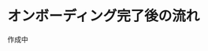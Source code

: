 # オンボーディング完了後の流れ

作成中
<!-- オンボーディングとして、ログイン後にやること。
例えば、インフラをまとめる、など。

あと、主要ユースケースへのガイド動画などがあるとよい。
例：システム稼働の現状確認、トラブルシューティング（などなど） -->